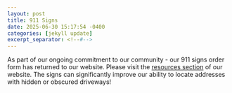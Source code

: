 ```yaml
---
layout: post
title: 911 Signs
date: 2025-06-30 15:17:54 -0400
categories: [jekyll update]
excerpt_separator: <!--#-->
---
```

As part of our ongoing commitment to our community - our 911 signs order form has returned to our website. Please visit the [resources section](https://swoopefire.com/resources) of our website. The signs can significantly improve our ability to locate addresses with hidden or obscured driveways!
<!--#-->